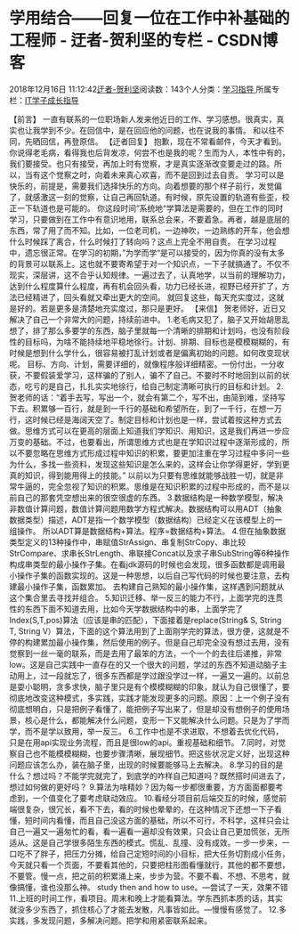
# 学用结合——回复一位在工作中补基础的工程师 - 迂者-贺利坚的专栏 - CSDN博客

2018年12月16日 11:12:42[迂者-贺利坚](https://me.csdn.net/sxhelijian)阅读数：143个人分类：[学习指导																](https://blog.csdn.net/sxhelijian/article/category/1106461)
所属专栏：[IT学子成长指导](https://blog.csdn.net/column/details/itstudy.html)



【前言】
一直有联系的一位职场新人发来他近日的工作、学习感想。很真实，真实也让我学到不少。在回信中，是在回应他的问题，也在说我的事情。
和以往不同，先晒回信，再登原信。
【迂者回复】
抱歉，现在不常看邮件，今天才看到。
你说得老毛病，看得我也后背发凉，何尝不也是我的呢？生而为人，本性中有的，我们要接受。也只有接受，再加上时有觉察，才是真实逐渐改变要走过的路。所以，当有这个觉察之时，向着未来真心欢喜，而不是回到过去自责。
学习可以是快乐的，前提是，需要我们选择快乐的方向。向着想要的那个样子前行，发觉偏了，就感激这一刻的觉察，让自己再回轨道。有时候，原先设置的轨道有些歪，校正一下轨道也是可能的。
你这段时间”系统地“学算法是需要的，但在工作的同时学习，只要做到在工作中有意识地用，联系总会来，不要着急。再者，越是底层的东西，常了用了而不知。比如，一位老司机，一边神吹，一边熟练的开车，他会想什么时候踩了离合，什么时候打了转向吗？这点上完全不用自责。
在学习过程中，遗忘很正常。在学习的初期，”为学而学“是可以接受的，因为你真的没有太多的背景可以联系上。这也就不要寄希望于对一个知识点，一下子就搞通了。不仅不现实，深层讲，这不合乎认知规律。一遍过去了，认真地学，以当前的理解功力，达到什么程度算什么程度，再有机会回头看，功力已经长进，视野已经开扩了，方法已经精进了，回头看就又牵出更大的空间。
就回复这些，每天充实度过，这就是好的。若是更多是清楚地充实度过，那只是更好。
【来信】
贺老师好，近日又解决了自己一个非常大的问题，持续前进中。
1.老毛病又犯了，脑子又开始胡思乱想了，排了那么多要学的东西，脑子里就每一个清晰的排期和计划吗，也没有阶段性的目标吗，为啥不能持续地平稳地徐行。计划、排期、目标也是模模糊糊的，有时候是想到什么学什么，很容易被打乱计划或者是偏离初始的问题。如何改变现状呢。
目标、方向、计划，需要详细的，就像程序般详细精密。一份付出，一分收获，不要假装爱学习，这样骗的了别人，骗不了自己。不要时不时地回到以前的状态，吃亏的是自己，扎扎实实地徐行，给自己制定清晰可执行的目标和计划。
2.贺老师的话：“着手去写，写出一个，就会有第二个，写不出，由简到难，坚持写下去。积累够一百行，就是到一千行的基础和希望所在，到了一千行，在想一万行，这时候已经是海阔天空了。制定目标和计划也是一样，尝试着按这种方式去做。思维方式可以在更高的层面上知道我们学知识、用知识，这是我们再进一步应万变的基础。不过，也要看出，所谓思维方式也是在学知识过程中逐渐形成的，所以不要忽略在思维方式形成过程中知识的积累，要更加注重在学习过程中多问一些为什么，多找一些资料，发现这些知识是怎么来的，这样会让你学得更好，学到更真的知识，得到能用得上的技能。”
以前以为只要有思维就能够战胜一切，就是非常牛逼的，完全忽视了知识的积累。思维是在知识积累的过程中形成的，而不是以前自己的那套凭空想出来的很空很虚的东西。
3.数据结构是一种数学模型，解决非数值计算问题，数值计算问题用数学方程式解决。数据结构可以用ADT（抽象数据类型）描述，ADT是指一个数学模型（数据结构）已经定义在该模型上的一组操作。
所以ADT算是数据结构+算法。程序=数据结构+算法。
4.但在抽象数据类型定义的13种操作中，串赋值StrAssign、串复制StrCopy、串比较StrCompare、求串长StrLength、串联接Concat以及求子串SubString等6种操作构成串类型的最小操作子集。在看jdk源码的时候也会发现，很多函数都是调用最小操作子集的函数实现的。这是一种思想，以后自己写代码的时候也要注意，去构建最小操作子集，函数累加。
去构建自己熟知的最小操作集，这样遇到问题就从这个集合里去寻找并组合。
5.知识迁移、举一反三的能力不行，上面学完的连贯性的东西下面不知道去用，比如今天学数据结构中的串，上面学完了Index(S,T,pos)算法（应该是串的匹配），下面接着是replace(String& S, String T, String V）算法，下面的这个算法用到了上面刚学完的算法，很方便，这就是不停的构建累加最小操作集，然后使用的例子。但是自己却完全没有想过去用，没有觉察到一丝一毫的联系，而是去用了最笨的方法，一个一个的去往后递推，非常low。这是自己实践中一直存在的又一个很大的问题，学过的东西不知道动脑子主动用上，过一段就忘了，很多东西都是学过跟没学过一样，一遍又一遍的。以前总是耍小聪明，贪多求快，脑子里只是有个模模糊糊的印象，就认为自己很懂了，要彻底地改变这种模式，多实践，实践才能发现更多的问题。原因：上一个例子没有彻底想明白，只是把例子看懂了，能把例子写出来了，但是却没有想例子的使用场景，核心是什么，都能解决什么问题，变形一下又能解决什么问题。只是为了学而学，而不是学以致用，举一反三。
6.工作中也是不求进取，不想着去优化代码，只是在用api实现业务流程，而且是很low的api。重视基础和细节。
7.同时，对觉察自己也不能模模糊糊，也要步骤清晰，展现细节。把这些状况定义好，出现这种问题应该怎么办，装在脑子里，出现的时候要能够马上去解决。
8.学习的目的是什么？想过吗？不能学完就完了，到底学的咋样自己知道吗？既然搭时间进去了，想过如何做的更好吗？
9.算法为啥精妙？因为每一步都很重要，方方面面都要考虑到，一个值变化了要考虑联动效应。
10.看经分项目前后端交互的时候，感觉前端很复杂，很冗长，看不下去，看的时候也晕晕的，在这种情况下还想一下子看懂，短时间内看懂，而且自己没这方面的基础，所以不可行，不科学，这样只会让自己一遍又一遍匆忙的看，看一遍看一遍却没有效果，只会让自己更加慌张，无所适从。这是自己学很多陌生东西的模式。慌乱、乱撞、没有成效。一步一步来，一口吃不了胖子，把压力分摊，给自己定短时间的小目标，把大任务切割成小任务，今天就只看一个页面，不要看其他的，只要把柱形图看懂就行，其他的都不要想，不要管。慢一点，把之前的积累涌上来，步步为营。不要不看、不想、不思考，就像搞懂，谁也没那么神。
study then and how to use。—尝试了一天，效果不错
11.上班的时间工作，看项目。周末和晚上才能看算法。学东西抓本质的话，其实就没多少东西了，抓住核心了才能去发散，凡事皆如此。—慢慢有感觉了。
12.多实践，多发现问题，多解决问题。把学和用紧密联系起来。

